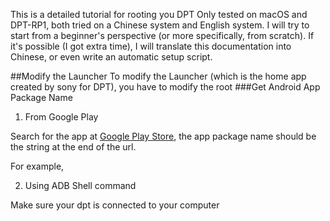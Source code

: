 This is a detailed tutorial for rooting you DPT
Only tested on macOS and DPT-RP1, both tried on a Chinese system and English system.
I will try to start from a beginner's perspective (or more specifically, from scratch). If it's possible (I got extra time), I will translate this documentation into Chinese, or even write an automatic setup script. 



##Modify the Launcher
To modify the Launcher (which is the home app created by sony for DPT), you have to modify the root 
###Get Android App Package Name
1. From Google Play

Search for the app at [Google Play Store](https://play.google.com/store), the app package name should be the string at the end of the url.

For example, 

2. Using ADB Shell command

Make sure your dpt is connected to your computer
